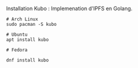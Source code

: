 Installation Kubo : Implemenation d'IPFS en Golang.

```shell
# Arch Linux
sudo pacman -S kubo

# Ubuntu
apt install kubo

# Fedora

dnf install kubo
```